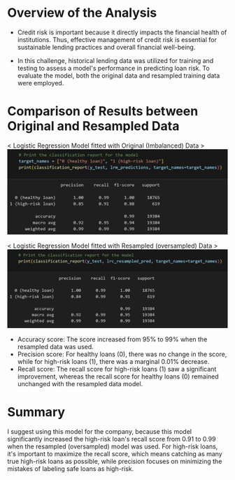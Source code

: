 # Overview of the Analysis 
* Credit risk is important because it directly impacts the financial health of institutions. Thus, effective management of credit risk is essential for sustainable lending practices and overall financial well-being.

* In this challenge, historical lending data was utilized for training and testing to assess a model's performance in predicting loan risk. To evaluate the model, both the original data and resampled training data were employed.


# Comparison of Results between Original and Resampled Data
< Logistic Regression Model fitted with Original (Imbalanced) Data >
![lrm_predictions_original_data](Images/lrm_predictions_original_data.png)

< Logistic Regression Model fitted with Resampled (oversampled) Data >
![lrc_prediections_resampled_data](Images/lrc_prediections_resampled_data.png)

* Accuracy score: The score increased from 95% to 99% when the resampled data was used.
* Precision score: For healthy loans (0), there was no change in the score, while for high-risk loans (1), there was a marginal 0.01% decrease. 
* Recall score: The recall score for high-risk loans (1) saw a significant improvement, whereas the recall score for healthy loans (0) remained unchanged with the resampled data model.


# Summary
I suggest using this model for the company, because this model significantly increased the high-risk loan's recall score from 0.91 to 0.99 when the resampled (oversampled) model was used. For high-risk loans, it's important to maximize the recall score, which means catching as many true high-risk loans as possible, while precision focuses on minimizing the mistakes of labeling safe loans as high-risk.